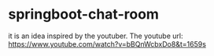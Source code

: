 # springboot-chat-room    
it is an idea inspired by the youtuber. The youtube url: https://www.youtube.com/watch?v=bBQnWcbxDo8&t=1659s
